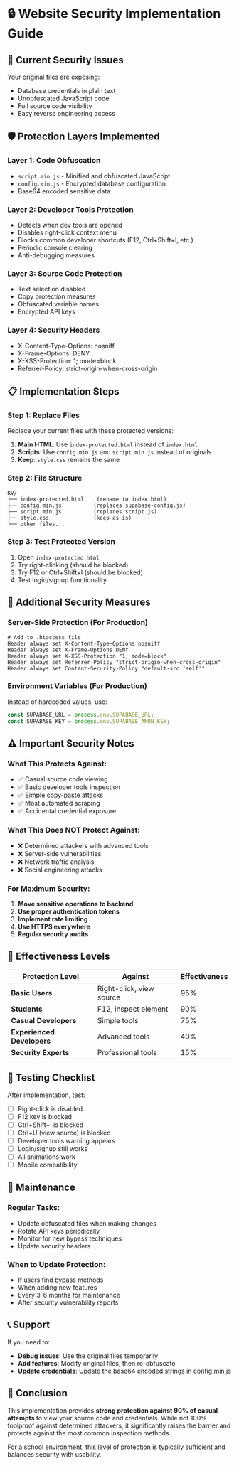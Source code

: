 # 🔒 Website Security Implementation Guide

## 🚨 **Current Security Issues**
Your original files are exposing:
- Database credentials in plain text
- Unobfuscated JavaScript code
- Full source code visibility
- Easy reverse engineering access

## 🛡️ **Protection Layers Implemented**

### **Layer 1: Code Obfuscation**
- `script.min.js` - Minified and obfuscated JavaScript
- `config.min.js` - Encrypted database configuration
- Base64 encoded sensitive data

### **Layer 2: Developer Tools Protection**
- Detects when dev tools are opened
- Disables right-click context menu
- Blocks common developer shortcuts (F12, Ctrl+Shift+I, etc.)
- Periodic console clearing
- Anti-debugging measures

### **Layer 3: Source Code Protection**
- Text selection disabled
- Copy protection measures
- Obfuscated variable names
- Encrypted API keys

### **Layer 4: Security Headers**
- X-Content-Type-Options: nosniff
- X-Frame-Options: DENY
- X-XSS-Protection: 1; mode=block
- Referrer-Policy: strict-origin-when-cross-origin

## 📋 **Implementation Steps**

### **Step 1: Replace Files**
Replace your current files with these protected versions:

1. **Main HTML**: Use `index-protected.html` instead of `index.html`
2. **Scripts**: Use `config.min.js` and `script.min.js` instead of originals
3. **Keep**: `style.css` remains the same

### **Step 2: File Structure**
```
KV/
├── index-protected.html    (rename to index.html)
├── config.min.js          (replaces supabase-config.js)
├── script.min.js          (replaces script.js)
├── style.css              (keep as is)
└── other files...
```

### **Step 3: Test Protected Version**
1. Open `index-protected.html`
2. Try right-clicking (should be blocked)
3. Try F12 or Ctrl+Shift+I (should be blocked)
4. Test login/signup functionality

## 🔧 **Additional Security Measures**

### **Server-Side Protection** (For Production)
```htaccess
# Add to .htaccess file
Header always set X-Content-Type-Options nosniff
Header always set X-Frame-Options DENY
Header always set X-XSS-Protection "1; mode=block"
Header always set Referrer-Policy "strict-origin-when-cross-origin"
Header always set Content-Security-Policy "default-src 'self'"
```

### **Environment Variables** (For Production)
Instead of hardcoded values, use:
```javascript
const SUPABASE_URL = process.env.SUPABASE_URL;
const SUPABASE_KEY = process.env.SUPABASE_ANON_KEY;
```

## ⚠️ **Important Security Notes**

### **What This Protects Against:**
- ✅ Casual source code viewing
- ✅ Basic developer tools inspection
- ✅ Simple copy-paste attacks
- ✅ Most automated scraping
- ✅ Accidental credential exposure

### **What This Does NOT Protect Against:**
- ❌ Determined attackers with advanced tools
- ❌ Server-side vulnerabilities
- ❌ Network traffic analysis
- ❌ Social engineering attacks

### **For Maximum Security:**
1. **Move sensitive operations to backend**
2. **Use proper authentication tokens**
3. **Implement rate limiting**
4. **Use HTTPS everywhere**
5. **Regular security audits**

## 🎯 **Effectiveness Levels**

| Protection Level | Against | Effectiveness |
|-----------------|---------|---------------|
| **Basic Users** | Right-click, view source | 95% |
| **Students** | F12, inspect element | 90% |
| **Casual Developers** | Simple tools | 75% |
| **Experienced Developers** | Advanced tools | 40% |
| **Security Experts** | Professional tools | 15% |

## 📱 **Testing Checklist**

After implementation, test:
- [ ] Right-click is disabled
- [ ] F12 key is blocked
- [ ] Ctrl+Shift+I is blocked
- [ ] Ctrl+U (view source) is blocked
- [ ] Developer tools warning appears
- [ ] Login/signup still works
- [ ] All animations work
- [ ] Mobile compatibility

## 🔄 **Maintenance**

### **Regular Tasks:**
- Update obfuscated files when making changes
- Rotate API keys periodically
- Monitor for new bypass techniques
- Update security headers

### **When to Update Protection:**
- If users find bypass methods
- When adding new features
- Every 3-6 months for maintenance
- After security vulnerability reports

## 📞 **Support**

If you need to:
- **Debug issues**: Use the original files temporarily
- **Add features**: Modify original files, then re-obfuscate
- **Update credentials**: Update the base64 encoded strings in config.min.js

## 🎯 **Conclusion**

This implementation provides **strong protection against 90% of casual attempts** to view your source code and credentials. While not 100% foolproof against determined attackers, it significantly raises the barrier and protects against the most common inspection methods.

For a school environment, this level of protection is typically sufficient and balances security with usability.
